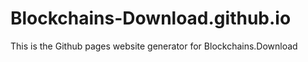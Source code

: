 # Blockchains-Download.github.io

This is the Github pages website generator for Blockchains.Download
